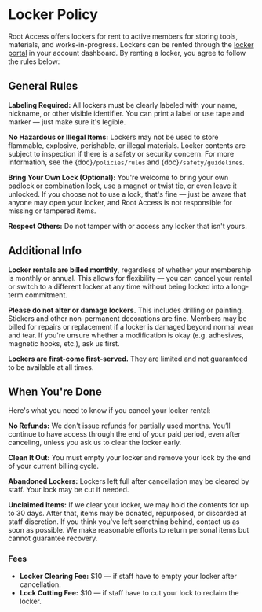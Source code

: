 # Locker Policy

Root Access offers lockers for rent to active members for storing tools, materials, and works-in-progress. Lockers can be rented through the [locker portal](https://rootaccess.org/account/lockers/) in your account dashboard. By renting a locker, you agree to follow the rules below:

## General Rules

**Labeling Required:** All lockers must be clearly labeled with your name, nickname, or other visible identifier. You can print a label or use tape and marker — just make sure it's legible.

**No Hazardous or Illegal Items:** Lockers may not be used to store flammable, explosive, perishable, or illegal materials. Locker contents are subject to inspection if there is a safety or security concern. For more information, see the {doc}`/policies/rules` and {doc}`/safety/guidelines`.

**Bring Your Own Lock (Optional):** You're welcome to bring your own padlock or combination lock, use a magnet or twist tie, or even leave it unlocked. If you choose not to use a lock, that's fine — just be aware that anyone may open your locker, and Root Access is not responsible for missing or tampered items.

**Respect Others:** Do not tamper with or access any locker that isn't yours.

## Additional Info

**Locker rentals are billed monthly**, regardless of whether your membership is monthly or annual. This allows for flexibility — you can cancel your rental or switch to a different locker at any time without being locked into a long-term commitment.

**Please do not alter or damage lockers.** This includes drilling or painting. Stickers and other non-permanent decorations are fine. Members may be billed for repairs or replacement if a locker is damaged beyond normal wear and tear. If you're unsure whether a modification is okay (e.g. adhesives, magnetic hooks, etc.), ask us first.

**Lockers are first-come first-served.** They are limited and not guaranteed to be available at all times.

## When You're Done

Here's what you need to know if you cancel your locker rental:

**No Refunds:** We don't issue refunds for partially used months. You’ll continue to have access through the end of your paid period, even after canceling, unless you ask us to clear the locker early.

**Clean It Out:** You must empty your locker and remove your lock by the end of your current billing cycle.

**Abandoned Lockers:** Lockers left full after cancellation may be cleared by staff. Your lock may be cut if needed.

**Unclaimed Items:** If we clear your locker, we may hold the contents for up to 30 days. After that, items may be donated, repurposed, or discarded at staff discretion. If you think you've left something behind, contact us as soon as possible. We make reasonable efforts to return personal items but cannot guarantee recovery.

### Fees

- **Locker Clearing Fee:** $10 — if staff have to empty your locker after cancellation.
- **Lock Cutting Fee:** $10 — if staff have to cut your lock to reclaim the locker.
